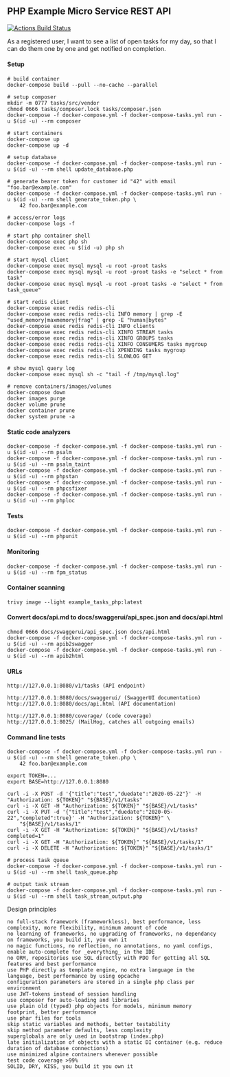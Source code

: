 PHP Example Micro Service REST API
------------------------------------

[![Actions Build Status](https://github.com/thomasbley/example_tasks_php/workflows/build/badge.svg?branch=master)](https://github.com/thomasbley/example_tasks_php/actions)

As a registered user, I want to see a list of open tasks for my day, so that I can do them one by one and get notified
on completion.

#### Setup

    # build container
    docker-compose build --pull --no-cache --parallel

    # setup composer
    mkdir -m 0777 tasks/src/vendor
    chmod 0666 tasks/composer.lock tasks/composer.json
    docker-compose -f docker-compose.yml -f docker-compose-tasks.yml run -u $(id -u) --rm composer

    # start containers
    docker-compose up
    docker-compose up -d

    # setup database
    docker-compose -f docker-compose.yml -f docker-compose-tasks.yml run -u $(id -u) --rm shell update_database.php

    # generate bearer token for customer id "42" with email "foo.bar@example.com"
    docker-compose -f docker-compose.yml -f docker-compose-tasks.yml run -u $(id -u) --rm shell generate_token.php \
        42 foo.bar@example.com

    # access/error logs
    docker-compose logs -f

    # start php container shell
    docker-compose exec php sh
    docker-compose exec -u $(id -u) php sh

    # start mysql client
    docker-compose exec mysql mysql -u root -proot tasks
    docker-compose exec mysql mysql -u root -proot tasks -e "select * from task"
    docker-compose exec mysql mysql -u root -proot tasks -e "select * from task_queue"

    # start redis client
    docker-compose exec redis redis-cli
    docker-compose exec redis redis-cli INFO memory | grep -E "used_memory|maxmemory|frag" | grep -E "human|bytes"
    docker-compose exec redis redis-cli INFO clients
    docker-compose exec redis redis-cli XINFO STREAM tasks
    docker-compose exec redis redis-cli XINFO GROUPS tasks
    docker-compose exec redis redis-cli XINFO CONSUMERS tasks mygroup
    docker-compose exec redis redis-cli XPENDING tasks mygroup
    docker-compose exec redis redis-cli SLOWLOG GET

    # show mysql query log
    docker-compose exec mysql sh -c "tail -f /tmp/mysql.log"

    # remove containers/images/volumes
    docker-compose down
    docker images purge
    docker volume prune
    docker container prune
    docker system prune -a

#### Static code analyzers

    docker-compose -f docker-compose.yml -f docker-compose-tasks.yml run -u $(id -u) --rm psalm
    docker-compose -f docker-compose.yml -f docker-compose-tasks.yml run -u $(id -u) --rm psalm_taint
    docker-compose -f docker-compose.yml -f docker-compose-tasks.yml run -u $(id -u) --rm phpstan
    docker-compose -f docker-compose.yml -f docker-compose-tasks.yml run -u $(id -u) --rm phpcsfixer
    docker-compose -f docker-compose.yml -f docker-compose-tasks.yml run -u $(id -u) --rm phploc

#### Tests

    docker-compose -f docker-compose.yml -f docker-compose-tasks.yml run -u $(id -u) --rm phpunit

#### Monitoring

    docker-compose -f docker-compose.yml -f docker-compose-tasks.yml run -u $(id -u) --rm fpm_status

#### Container scanning

    trivy image --light example_tasks_php:latest

#### Convert docs/api.md to docs/swaggerui/api_spec.json and docs/api.html

    chmod 0666 docs/swaggerui/api_spec.json docs/api.html
    docker-compose -f docker-compose.yml -f docker-compose-tasks.yml run -u $(id -u) --rm apib2swagger
    docker-compose -f docker-compose.yml -f docker-compose-tasks.yml run -u $(id -u) --rm apib2html

#### URLs

    http://127.0.0.1:8080/v1/tasks (API endpoint)

    http://127.0.0.1:8080/docs/swaggerui/ (SwaggerUI documentation)
    http://127.0.0.1:8080/docs/api.html (API documentation)

    http://127.0.0.1:8080/coverage/ (code coverage)
    http://127.0.0.1:8025/ (MailHog, catches all outgoing emails)

#### Command line tests

    docker-compose -f docker-compose.yml -f docker-compose-tasks.yml run -u $(id -u) --rm shell generate_token.php \
        42 foo.bar@example.com

    export TOKEN=...
    export BASE=http://127.0.0.1:8080

    curl -i -X POST -d '{"title":"test","duedate":"2020-05-22"}' -H "Authorization: ${TOKEN}" "${BASE}/v1/tasks"
    curl -i -X GET -H "Authorization: ${TOKEN}" "${BASE}/v1/tasks"
    curl -i -X PUT -d '{"title":"test","duedate":"2020-05-22","completed":true}' -H "Authorization: ${TOKEN}" \
        "${BASE}/v1/tasks/1"
    curl -i -X GET -H "Authorization: ${TOKEN}" "${BASE}/v1/tasks?completed=1"
    curl -i -X GET -H "Authorization: ${TOKEN}" "${BASE}/v1/tasks/1"
    curl -i -X DELETE -H "Authorization: ${TOKEN}" "${BASE}/v1/tasks/1"

    # process task queue
    docker-compose -f docker-compose.yml -f docker-compose-tasks.yml run -u $(id -u) --rm shell task_queue.php

    # output task stream
    docker-compose -f docker-compose.yml -f docker-compose-tasks.yml run -u $(id -u) --rm shell task_stream_output.php

Design principles

    no full-stack framework (frameworkless), best performance, less complexity, more flexibility, minimum amount of code
    no learning of frameworks, no upgrading of frameworks, no dependancy on frameworks, you build it, you own it
    no magic functions, no reflection, no annotations, no yaml configs, enable auto-complete for _everything_ in the IDE
    no ORM, repositories use SQL directly with PDO for getting all SQL features and best performance
    use PHP directly as template engine, no extra language in the language, best performance by using opcache
    configuration parameters are stored in a single php class per environment
    use JWT-tokens instead of session handling
    use composer for auto-loading and libraries
    use plain old (typed) php objects for models, minimum memory footprint, better performance
    use phar files for tools
    skip static variables and methods, better testability
    skip method parameter defaults, less complexity
    superglobals are only used in bootstrap (index.php)
    late initialization of objects with a static DI container (e.g. reduce duration of database connections)
    use minimized alpine containers whenever possible
    test code coverage >99%
    SOLID, DRY, KISS, you build it you own it
